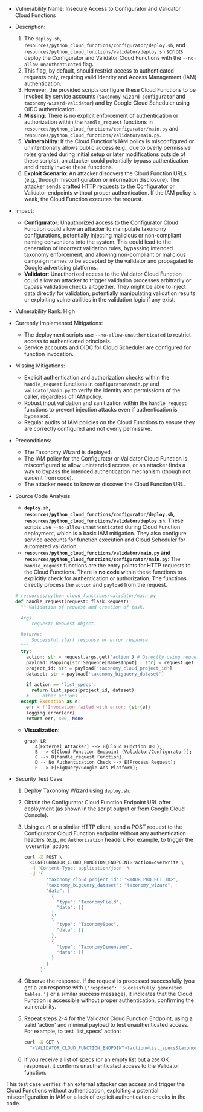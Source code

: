 - Vulnerability Name: Insecure Access to Configurator and Validator Cloud Functions
- Description:
    1. The `deploy.sh`, `resources/python_cloud_functions/configurator/deploy.sh`, and `resources/python_cloud_functions/validator/deploy.sh` scripts deploy the Configurator and Validator Cloud Functions with the `--no-allow-unauthenticated` flag.
    2. This flag, by default, should restrict access to authenticated requests only, requiring valid Identity and Access Management (IAM) authentication.
    3. However, the provided scripts configure these Cloud Functions to be invoked by service accounts (`taxonomy-wizard-configurator` and `taxonomy-wizard-validator`) and by Google Cloud Scheduler using OIDC authentication.
    4. **Missing**: There is no explicit enforcement of authentication or authorization within the `handle_request` functions in `resources/python_cloud_functions/configurator/main.py` and `resources/python_cloud_functions/validator/main.py`.
    5. **Vulnerability**: If the Cloud Function's IAM policy is misconfigured or unintentionally allows public access (e.g., due to overly permissive roles granted during initial setup or later modifications outside of these scripts), an attacker could potentially bypass authentication and directly invoke these functions.
    6. **Exploit Scenario**: An attacker discovers the Cloud Function URLs (e.g., through misconfiguration or information disclosure). The attacker sends crafted HTTP requests to the Configurator or Validator endpoints without proper authentication. If the IAM policy is weak, the Cloud Function executes the request.

- Impact:
    - **Configurator**: Unauthorized access to the Configurator Cloud Function could allow an attacker to manipulate taxonomy configurations, potentially injecting malicious or non-compliant naming conventions into the system. This could lead to the generation of incorrect validation rules, bypassing intended taxonomy enforcement, and allowing non-compliant or malicious campaign names to be accepted by the validator and propagated to Google advertising platforms.
    - **Validator**: Unauthorized access to the Validator Cloud Function could allow an attacker to trigger validation processes arbitrarily or bypass validation checks altogether. They might be able to inject data directly for validation, potentially manipulating validation results or exploiting vulnerabilities in the validation logic if any exist.
- Vulnerability Rank: High
- Currently Implemented Mitigations:
    - The deployment scripts use `--no-allow-unauthenticated` to restrict access to authenticated principals.
    - Service accounts and OIDC for Cloud Scheduler are configured for function invocation.
- Missing Mitigations:
    - Explicit authentication and authorization checks within the `handle_request` functions in `configurator/main.py` and `validator/main.py` to verify the identity and permissions of the caller, regardless of IAM policy.
    - Robust input validation and sanitization within the `handle_request` functions to prevent injection attacks even if authentication is bypassed.
    - Regular audits of IAM policies on the Cloud Functions to ensure they are correctly configured and not overly permissive.
- Preconditions:
    - The Taxonomy Wizard is deployed.
    - The IAM policy for the Configurator or Validator Cloud Function is misconfigured to allow unintended access, or an attacker finds a way to bypass the intended authentication mechanism (though not evident from code).
    - The attacker needs to know or discover the Cloud Function URL.
- Source Code Analysis:
    - **`deploy.sh`, `resources/python_cloud_functions/configurator/deploy.sh`, `resources/python_cloud_functions/validator/deploy.sh`**: These scripts use `--no-allow-unauthenticated` during Cloud Function deployment, which is a basic IAM mitigation. They also configure service accounts for function execution and Cloud Scheduler for automated validation.
    - **`resources/python_cloud_functions/validator/main.py` and `resources/python_cloud_functions/configurator/main.py`**: The `handle_request` functions are the entry points for HTTP requests to the Cloud Functions. There is **no code** within these functions to explicitly check for authentication or authorization. The functions directly process the `action` and `payload` from the request.

    ```python
    # resources/python_cloud_functions/validator/main.py
    def handle_request(request: flask.Request):
      """Validation of request and creation of task.

      Args:
          request: Request object.

      Returns:
          Successful start response or error response.
      """
      try:
        action: str = request.args.get('action') # Directly using request parameters
        payload: Mapping[str:Sequence[NamesInput] | str] = request.get_json() # Directly using request payload
        project_id: str = payload['taxonomy_cloud_project_id']
        dataset: str = payload['taxonomy_bigquery_dataset']

        if action == 'list_specs':
          return list_specs(project_id, dataset)
        # ... other actions ...
      except Exception as e:
        err = f'Invocation failed with error: {str(e)}'
        logging.error(err)
        return err, 400, None
    ```
    - **Visualization**:
        ```mermaid
        graph LR
            A[External Attacker] --> B{Cloud Function URL};
            B --> C[Cloud Function Endpoint (Validator/Configurator)];
            C --> D{handle_request Function};
            D -- No Authentication Check --> E[Process Request];
            E --> F[BigQuery/Google Ads Platform];
        ```

- Security Test Case:
    1. Deploy Taxonomy Wizard using `deploy.sh`.
    2. Obtain the Configurator Cloud Function Endpoint URL after deployment (as shown in the script output or from Google Cloud Console).
    3. Using `curl` or a similar HTTP client, send a POST request to the Configurator Cloud Function endpoint without any authentication headers (e.g., no `Authorization` header). For example, to trigger the 'overwrite' action:

       ```bash
       curl -X POST \
         <CONFIGURATOR_CLOUD_FUNCTION_ENDPOINT>?action=overwrite \
         -H 'Content-Type: application/json' \
         -d '{
               "taxonomy_cloud_project_id": "<YOUR_PROJECT_ID>",
               "taxonomy_bigquery_dataset": "taxonomy_wizard",
               "data": [
                 {
                   "type": "TaxonomyField",
                   "data": []
                 },
                 {
                   "type": "TaxonomySpec",
                   "data": []
                 },
                 {
                   "type": "TaxonomyDimension",
                   "data": []
                 }
               ]
             }'
       ```
    4. Observe the response. If the request is processed successfully (you get a `200` response with `{'response': 'Successfully generated tables.'}` or a similar success message), it indicates that the Cloud Function is accessible without proper authentication, confirming the vulnerability.
    5. Repeat steps 2-4 for the Validator Cloud Function Endpoint, using a valid 'action' and minimal payload to test unauthenticated access. For example, to test 'list_specs' action:

       ```bash
       curl -X GET \
         "<VALIDATOR_CLOUD_FUNCTION_ENDPOINT>?action=list_specs&taxonomy_cloud_project_id=<YOUR_PROJECT_ID>&taxonomy_bigquery_dataset=taxonomy_wizard"
       ```
    6. If you receive a list of specs (or an empty list but a `200` OK response), it confirms unauthenticated access to the Validator function.

This test case verifies if an external attacker can access and trigger the Cloud Functions without authentication, exploiting a potential misconfiguration in IAM or a lack of explicit authentication checks in the code.